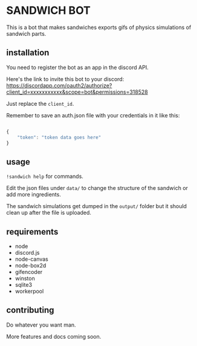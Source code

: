 # SANDWICH BOT

This is a bot that makes sandwiches exports gifs of physics simulations of sandwich parts.


## installation

You need to register the bot as an app in the discord API.

Here's the link to invite this bot to your discord:
https://discordapp.com/oauth2/authorize?client_id=xxxxxxxxxxx&scope=bot&permissions=318528

Just replace the `client_id`.

Remember to save an auth.json file with your credentials in it like this:

```javascript

{
	"token": "token data goes here"
}

```


## usage

`!sandwich help` for commands.

Edit the json files under `data/` to change the structure of the sandwich or add more ingredients.

The sandwich simulations get dumped in the `output/` folder but it should clean up after the file is uploaded.


## requirements

 - node
 - discord.js
 - node-canvas
 - node-box2d
 - gifencoder
 - winston
 - sqlite3
 - workerpool



## contributing

Do whatever you want man.

More features and docs coming soon.